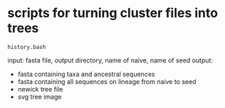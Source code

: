 # scripts for turning cluster files into trees

`history.bash`

input: fasta file, output directory, name of naive, name of seed
output:
* fasta containing taxa and ancestral sequences
* fasta containing all sequences on lineage from naive to seed
* newick tree file
* svg tree image


